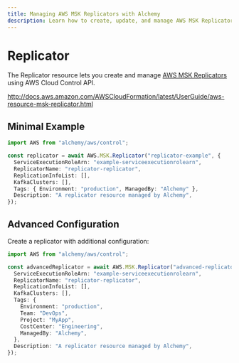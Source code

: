 ```yaml
---
title: Managing AWS MSK Replicators with Alchemy
description: Learn how to create, update, and manage AWS MSK Replicators using Alchemy Cloud Control.
---
```


# Replicator

The Replicator resource lets you create and manage [AWS MSK Replicators](https://docs.aws.amazon.com/msk/latest/userguide/) using AWS Cloud Control API.

http://docs.aws.amazon.com/AWSCloudFormation/latest/UserGuide/aws-resource-msk-replicator.html

## Minimal Example

```ts
import AWS from "alchemy/aws/control";

const replicator = await AWS.MSK.Replicator("replicator-example", {
  ServiceExecutionRoleArn: "example-serviceexecutionrolearn",
  ReplicatorName: "replicator-replicator",
  ReplicationInfoList: [],
  KafkaClusters: [],
  Tags: { Environment: "production", ManagedBy: "Alchemy" },
  Description: "A replicator resource managed by Alchemy",
});
```

## Advanced Configuration

Create a replicator with additional configuration:

```ts
import AWS from "alchemy/aws/control";

const advancedReplicator = await AWS.MSK.Replicator("advanced-replicator", {
  ServiceExecutionRoleArn: "example-serviceexecutionrolearn",
  ReplicatorName: "replicator-replicator",
  ReplicationInfoList: [],
  KafkaClusters: [],
  Tags: {
    Environment: "production",
    Team: "DevOps",
    Project: "MyApp",
    CostCenter: "Engineering",
    ManagedBy: "Alchemy",
  },
  Description: "A replicator resource managed by Alchemy",
});
```

